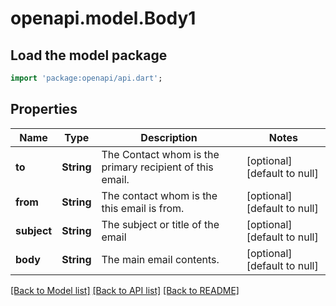 # openapi.model.Body1

## Load the model package
```dart
import 'package:openapi/api.dart';
```

## Properties
Name | Type | Description | Notes
------------ | ------------- | ------------- | -------------
**to** | **String** | The Contact whom is the primary recipient of this email. | [optional] [default to null]
**from** | **String** | The contact whom is the this email is from. | [optional] [default to null]
**subject** | **String** | The subject or title of the email | [optional] [default to null]
**body** | **String** | The main email contents. | [optional] [default to null]

[[Back to Model list]](../README.md#documentation-for-models) [[Back to API list]](../README.md#documentation-for-api-endpoints) [[Back to README]](../README.md)


